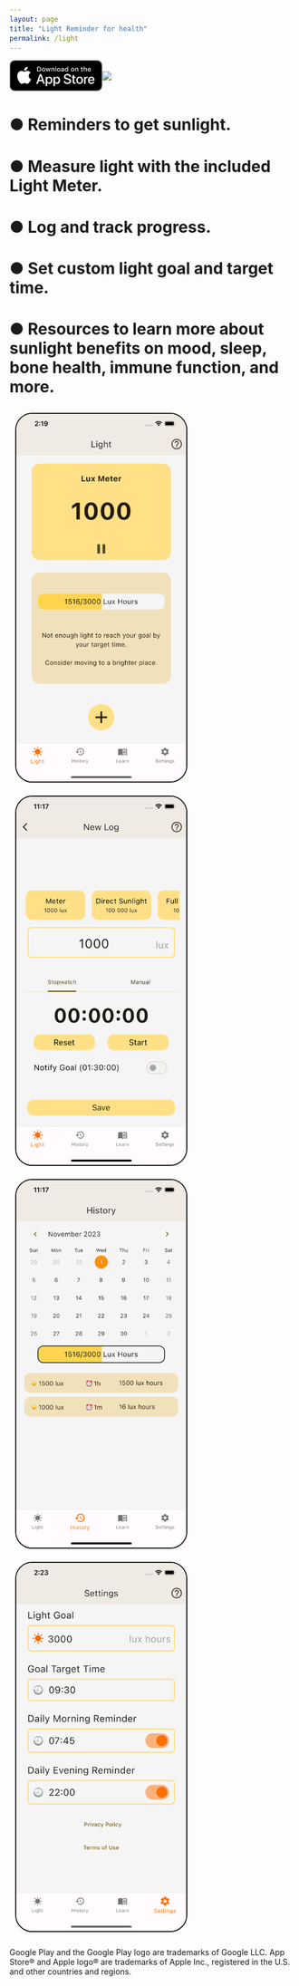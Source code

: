 ```yaml
---
layout: page
title: "Light Reminder for health"
permalink: /light
---
```


<div style="display: flex; align-items: center;">
<a href="https://apps.apple.com/us/app/open-breathwork-freely-breathe/id6470959179"> <img style="width: 164px" src="/assets/downloadAppStore.png"> </a>
<a href="https://play.google.com/store/apps/details?id=com.ata.light"> <img style="width: 210px" src="https://play.google.com/intl/en_us/badges/static/images/badges/en_badge_web_generic.png"> </a>
</div>

# ● Reminders to get sunlight.
# ● Measure light with the included Light Meter.
# ● Log and track progress.
# ● Set custom light goal and target time.
# ● Resources to learn more about sunlight benefits on mood, sleep, bone health, immune function, and more.



<img style="max-width: 300px; border: 2px solid; border-radius:30px; margin: 10px" src="/assets/l1.png">
<img style="max-width: 300px; border: 2px solid; border-radius:30px; margin: 10px" src="/assets/l2.png">
&nbsp;

<img style="max-width: 300px; border: 2px solid; border-radius:30px; margin: 10px" src="/assets/l3.png">
<img style="max-width: 300px; border: 2px solid; border-radius:30px; margin: 10px" src="/assets/l4.png">

Google Play and the Google Play logo are trademarks of Google LLC.
App Store® and Apple logo® are trademarks of Apple Inc., registered in the U.S. and other countries and regions.
